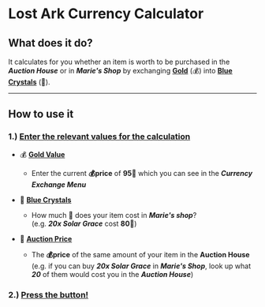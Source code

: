 # Lost Ark Currency Calculator
## What does it do?
It calculates for you whether an item is worth to be purchased in the ***Auction House*** or in ***Marie's Shop*** by exchanging <ins>**Gold**</ins> (💰) into <ins>**Blue Crystals**</ins> (💎).

---
## How to use it
### 1.) <ins>Enter the relevant values for the calculation</ins>
* 💰 <ins>**Gold Value**</ins>

  - Enter the current **💰price** of **95💎** which you can see in the ***Currency Exchange Menu***

* 💎 <ins>**Blue Crystals**</ins>

  - How much 💎 does your item cost in ***Marie's shop***?  
   (e.g. ***20x Solar Grace*** cost **80💎**)

* 🔨 <ins>**Auction Price**</ins>

  - The **💰price** of the same amount of your item in the **Auction House**  
  (e.g. if you can buy ***20x Solar Grace*** in ***Marie's Shop***, look up what ***20*** of them would cost you in the ***Auction House***)
### 2.) <ins>Press the button!</ins>
